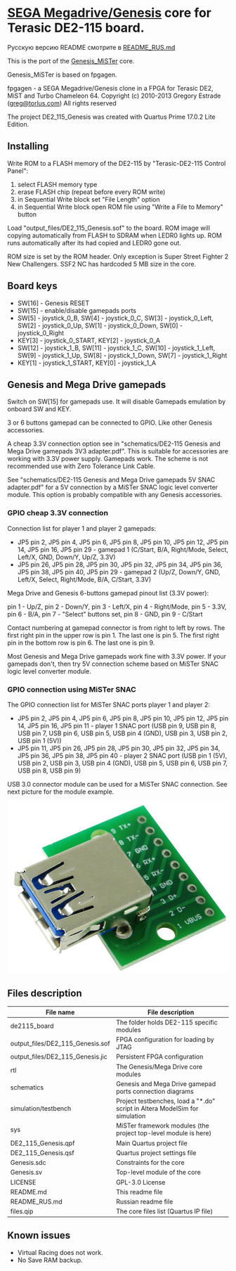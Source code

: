 # [SEGA Megadrive/Genesis](https://en.wikipedia.org/wiki/Sega_Genesis) core for Terasic DE2-115 board.

Русскую версию README смотрите в [README_RUS.md](https://github.com/mindstation/DE2_115_Genesis/blob/de2115porting/README_RUS.md)

This is the port of the [Genesis_MiSTer](https://github.com/MiSTer-devel/Genesis_MiSTer) core.

Genesis_MiSTer is based on fpgagen.

fpgagen - a SEGA Megadrive/Genesis clone in a FPGA for Terasic DE2, MiST and Turbo Chameleon 64. Copyright (c) 2010-2013 Gregory Estrade (greg@torlus.com)
All rights reserved

The project DE2_115_Genesis was created with Quartus Prime 17.0.2 Lite Edition.


## Installing

Write ROM to a FLASH memory of the DE2-115 by "Terasic-DE2-115 Control Panel":

1. select FLASH memory type
2. erase FLASH chip (repeat before every ROM write)
3. in Sequential Write block set "File Length" option
4. in Sequential Write block open ROM file using "Write a File to Memory" button

Load "output_files/DE2_115_Genesis.sof" to the board. ROM image will copying automatically from FLASH to SDRAM when LEDR0 lights up.
ROM runs automatically after its had copied and LEDR0 gone out.
 
ROM size is set by the ROM header. Only exception is Super Street Fighter 2 New Challengers. SSF2 NC has hardcoded 5 MB size in the core.


## Board keys

* SW[16] - Genesis RESET
* SW[15] - enable/disable gamepads ports
* SW[5]  - joystick_0_B, SW[4] - joystick_0_C, SW[3] - joystick_0_Left, SW[2] - joystick_0_Up, SW[1] - joystick_0_Down, SW[0] - joystick_0_Right
* KEY[3] - joystick_0_START, KEY[2] - joystick_0_A
* SW[12] - joystick_1_B, SW[11] - joystick_1_C, SW[10] - joystick_1_Left, SW[9] - joystick_1_Up, SW[8] - joystick_1_Down, SW[7] - joystick_1_Right
* KEY[1] - joystick_1_START, KEY[0] - joystick_1_A


## Genesis and Mega Drive gamepads

Switch on SW[15] for gamepads use. It will disable Gamepads emulation by onboard SW and KEY.

3 or 6 buttons gamepad can be connected to GPIO. Like other Genesis accessories.

A cheap 3.3V connection option see in "schematics/DE2-115 Genesis and Mega Drive gamepads 3V3 adapter.pdf". This is suitable for accessories are working with 3.3V power supply. Gamepads work. The scheme is not recommended use with Zero Tolerance Link Cable.

See "schematics/DE2-115 Genesis and Mega Drive gamepads 5V SNAC adapter.pdf" for a 5V connection by a MiSTer SNAC logic level converter module. This option is probably compatible with any Genesis accessories.


### GPIO cheap 3.3V connection

Connection list for player 1 and player 2 gamepads:

* JP5 pin 2, JP5 pin 4, JP5 pin 6, JP5 pin 8, JP5 pin 10, JP5 pin 12, JP5 pin 14, JP5 pin 16, JP5 pin 29 - gamepad 1 (C/Start, B/A, Right/Mode, Select, Left/X, GND, Down/Y, Up/Z, 3.3V)
* JP5 pin 26, JP5 pin 28, JP5 pin 30, JP5 pin 32, JP5 pin 34, JP5 pin 36, JP5 pin 38, JP5 pin 40, JP5 pin 29 - gamepad 2 (Up/Z, Down/Y, GND, Left/X, Select, Right/Mode, B/A, C/Start, 3.3V)

Mega Drive and Genesis 6-buttons gamepad pinout list (3.3V power):

pin 1 - Up/Z, pin 2 - Down/Y, pin 3 - Left/X, pin 4 - Right/Mode, pin 5 - 3.3V,
pin 6 - B/A, pin 7 - "Select" buttons set, pin 8 - GND, pin 9 - C/Start

Contact numbering at gamepad connector is from right to left by rows. The first right pin in the upper row is pin 1. The last one is pin 5. The first right pin in the bottom row is pin 6. The last one is pin 9.

Most Genesis and Mega Drive gamepads work fine with 3.3V power. If your gamepads don't, then try 5V connection scheme based on MiSTer SNAC logic level converter module.


### GPIO connection using MiSTer SNAC

The GPIO connection list for MiSTer SNAC ports player 1 and player 2:

* JP5 pin 2, JP5 pin 4, JP5 pin 6, JP5 pin 8, JP5 pin 10, JP5 pin 12, JP5 pin 14, JP5 pin 16, JP5 pin 11 - player 1 SNAC port (USB pin 9, USB pin 8, USB pin 7, USB pin 6, USB pin 5, USB pin 4 (GND), USB pin 3, USB pin 2, USB pin 1 (5V))
* JP5 pin 11, JP5 pin 26, JP5 pin 28, JP5 pin 30, JP5 pin 32, JP5 pin 34, JP5 pin 36, JP5 pin 38, JP5 pin 40 - player 2 SNAC port (USB pin 1 (5V), USB pin 2, USB pin 3, USB pin 4 (GND), USB pin 5, USB pin 6, USB pin 7, USB pin 8, USB pin 9)

USB 3.0 connector module can be used for a MiSTer SNAC connection. See next picture for the module example.

![USB 3.0 module](schematics/USB-CONN-3F-MODULE-FOR-SNAC.jpeg)


## Files description

File name                                               | File description
--------------------------------------------------------|----------------------------------------------------------------------------
de2115_board                                            | The folder holds DE2-115 specific modules
output_files/DE2_115_Genesis.sof                        | FPGA configuration for loading by JTAG
output_files/DE2_115_Genesis.jic                        | Persistent FPGA configuration
rtl                                                     | The Genesis/Mega Drive core modules
schematics                                              | Genesis and Mega Drive gamepad ports connection diagrams
simulation/testbench                                    | Project testbenches, load a "*.do" script in Altera ModelSim for simulation
sys                                                     | MiSTer framework modules (the project top-level module is here)
DE2_115_Genesis.qpf                                     | Main Quartus project file
DE2_115_Genesis.qsf                                     | Quartus project settings file
Genesis.sdc                                             | Constraints for the core
Genesis.sv                                              | Top-level module of the core
LICENSE                                                 | GPL-3.0 License
README.md                                               | This readme file
README_RUS.md                                           | Russian readme file
files.qip                                               | The core files list (Quartus IP file)


## Known issues

* Virtual Racing does not work.
* No Save RAM backup.

